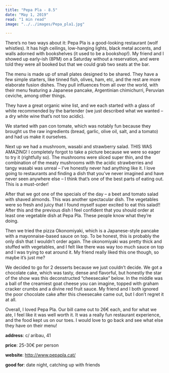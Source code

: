 ```yaml
---
title: "Pepa Pla - 8.5"
date: "May 1, 2019"
read: "1 min read" 
image: "../../images/Pepa_pla1.jpg"

---
```


There’s no two ways about it: Pepa Pla is a good-looking restaurant (wolf whistles). It has high ceilings, low-hanging lights, black metal accents, and walls adorned with bookshelves (it used to be a bookshop!). My friend and I showed up early-ish (8PM) on a Saturday without a reservation, and were told they were all booked but that we could grab two seats at the bar.

The menu is made up of small plates designed to be shared. They have a few simple starters, like tinned fish, olives, ham, etc, and the rest are more elaborate fusion dishes. They pull influences from all over the world, with their menu featuring a Japanese pancake, Argentinian chimichurri, Peruvian ceviche, among other things.

They have a great organic wine list, and we each started with a glass of white recommended by the bartender (we just described what we wanted – a dry white wine that’s not too acidic).

We started with pan con tomate, which was notably fun because they brought us the raw ingredients (bread, garlic, olive oil, salt, and a tomato) and had us make it ourselves.

Next up we had a mushroom, wasabi and strawberry salad. THIS WAS AMAZING! I completely forgot to take a picture because we were so eager to try it (rightfully so). The mushrooms were sliced super thin, and the combination of the meaty mushrooms with the acidic strawberries and tangy wasabi was unreal – I’ve honestly never had anything like it. I love going to restaurants and finding a dish that you’ve never imagined and have never seen anywhere else – I think that’s one of the best parts of eating out. This is a must-order!

After that we got one of the specials of the day – a beet and tomato salad with shaved almonds. This was another spectacular dish. The vegetables were so fresh and juicy that I found myself super excited to eat this salad!! After this and the previous dish I feel confident that you should order at least one vegetable dish at Pepa Pla. These people know what they’re doing.

Then we tried the pizza Okonomiyaki, which is a Japanese-style pancake with a mayonnaise-based sauce on top. To be honest, this is probably the only dish that I wouldn’t order again. The okonomiyaki was pretty thick and stuffed with vegetables, and I felt like there was way too much sauce on top and I was trying to eat around it. My friend really liked this one though, so maybe it’s just me?

We decided to go for 2 desserts because we just couldn’t decide. We got a chocolate cake, which was tasty, dense and flavorful, but honestly the star of the show was this deconstructed “cheesecake” below. In the middle was a ball of the creamiest goat cheese you can imagine, topped with graham cracker crumbs and a divine red fruit sauce. My friend and I both ignored the poor chocolate cake after this cheesecake came out, but I don’t regret it at all.

Overall, I loved Pepa Pla. Our bill came out to 26€ each, and for what we ate, I feel like it was well worth it. It was a really fun restaurant experience, and the food kept us on our toes. I would love to go back and see what else they have on their menu!

**address**:  c/ aribau, 41

**price**: 25-30€ per person

**website**: http://www.pepapla.cat/

**good for**: date night, catching up with friends